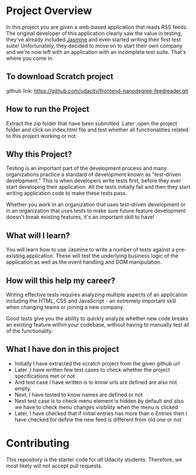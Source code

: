 # Project Overview

In this project you are given a web-based application that reads RSS feeds. The original developer of this application clearly saw the value in testing, they've already included [Jasmine](http://jasmine.github.io/) and even started writing their first test suite! Unfortunately, they decided to move on to start their own company and we're now left with an application with an incomplete test suite. That's where you come in.

## To download Scratch project

github link: <https://github.com/udacity/frontend-nanodegree-feedreader.git>

## How to run the Project

Extract the zip folder that have been submitted .Later ,open the project folder and click     on index.html file and test whether all functionalities related to this project working or not

## Why this Project?

Testing is an important part of the development process and many organizations practice a standard of development known as "test-driven development." This is when developers write tests first, before they ever start developing their application. All the tests initially fail and then they start writing application code to make these tests pass.

Whether you work in an organization that uses test-driven development or in an organization that uses tests to make sure future feature development doesn't break existing features, it's an important skill to have!

## What will I learn?

You will learn how to use Jasmine to write a number of tests against a pre-existing application. These will test the underlying business logic of the application as well as the event handling and DOM manipulation.

## How will this help my career?

Writing effective tests requires analyzing multiple aspects of an application including the HTML, CSS and JavaScript - an extremely important skill when changing teams or joining a new company.

Good tests give you the ability to quickly analyze whether new code breaks an existing feature within your codebase, without having to manually test all of the functionality.

## What I have don in this project

-   Initially I have extracted the scratch project from the given github url
-   Later ,I have written few test cases to check whether the project specifications met or not
-   And test case I have written is to know urls are defined are also not empty.
-   Next, I have tested to know names are defined or not
-   Next test case is to check menu element is hidden by default and also we have to check
    menu changes visibility when the menu is clicked
-   Later, I have checked that if initial entries has more than o Entries
    then I have checked for define the new feed is different from old one or not

# Contributing

This repository is the starter code for _all_ Udacity students. Therefore, we most likely will not accept pull requests.
